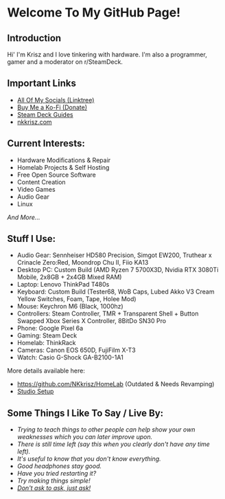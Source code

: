 # Welcome To My GitHub Page!

## Introduction
Hi' I'm Krisz and I love tinkering with hardware. I'm also a programmer, gamer and a moderator on r/SteamDeck.

## Important Links
- [All Of My Socials (Linktree)](https://linktr.ee/nkkrisz)
- [Buy Me a Ko-Fi (Donate)](https://ko-fi.com/nkkrisz)
- [Steam Deck Guides](https://steamdeck.guide)
- [nkkrisz.com](https://nkkrisz.com)

## Current Interests:
- Hardware Modifications & Repair
- Homelab Projects & Self Hosting
- Free Open Source Software
- Content Creation
- Video Games
- Audio Gear
- Linux

*And More...*

## Stuff I Use:
- Audio Gear: Sennheiser HD580 Precision, Simgot EW200, Truthear x Crinacle Zero:Red, Moondrop Chu II, Fiio KA13
- Desktop PC: Custom Build (AMD Ryzen 7 5700X3D, Nvidia RTX 3080Ti Mobile, 2x8GB + 2x4GB Mixed RAM)
- Laptop: Lenovo ThinkPad T480s
- Keyboard: Custom Build (Tester68, WoB Caps, Lubed Akko V3 Cream Yellow Switches, Foam, Tape, Holee Mod)
- Mouse: Keychron M6 (Black, 1000hz)
- Controllers: Steam Controller, TMR + Transparent Shell + Button Swapped Xbox Series X Controller, 8BitDo SN30 Pro
- Phone: Google Pixel 6a
- Gaming: Steam Deck
- Homelab: ThinkRack
- Cameras: Canon EOS 650D, FujiFilm X-T3
- Watch: Casio G-Shock GA-B2100-1A1

More details available here:
- https://github.com/NKkrisz/HomeLab (Outdated & Needs Revamping)
- [Studio Setup](https://studio.nkkrisz.com)

## Some Things I Like To Say / Live By:
- *Trying to teach things to other people can help show your own weaknesses which you can later improve upon.*
- *There is still time left (say this when you clearly don't have any time left).*
- *It's useful to know that you don't know everything.*
- *Good headphones stay good.*
- *Have you tried restarting it?*
- *Try making things simple!*
- [*Don't ask to ask, just ask!*](https://dontasktoask.com/)
